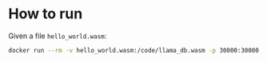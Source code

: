 # How to run

Given a file `hello_world.wasm`:
```bash
docker run --rm -v hello_world.wasm:/code/llama_db.wasm -p 30000:30000 fluencelabs/frun
```
